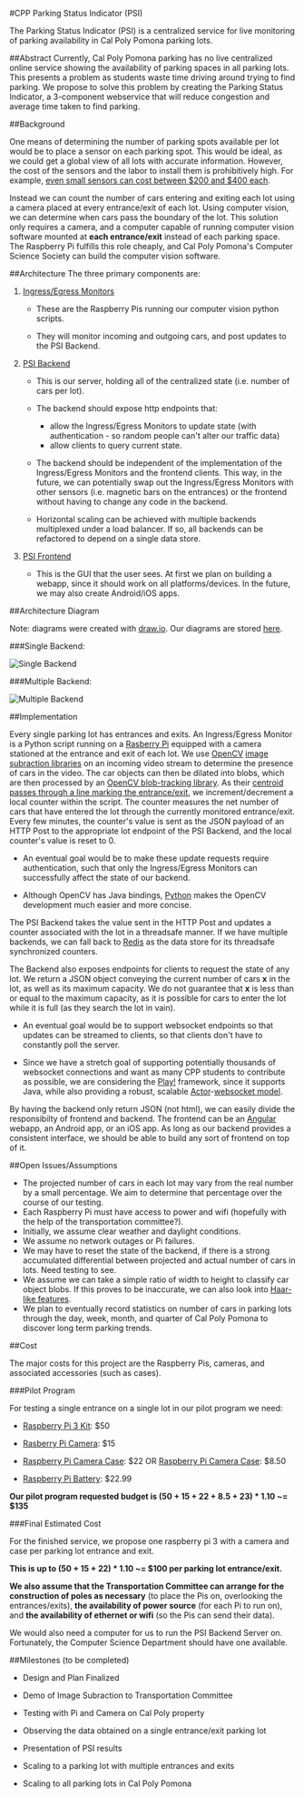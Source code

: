 #CPP Parking Status Indicator (PSI)

The Parking Status Indicator (PSI) is a centralized service for live monitoring of parking availability in Cal Poly Pomona parking lots.


##Abstract
Currently, Cal Poly Pomona parking has no live centralized online service showing the availability of parking spaces in all parking lots. This presents a problem as students waste time driving around trying to find parking. We propose to solve this problem by creating the Parking Status Indicator, a 3-component webservice that will reduce congestion and average time taken to find parking.

##Background

One means of determining the number of parking spots available per lot would be to place a sensor on each parking spot. This would be ideal, as we could get a global view of all lots with accurate information. However, the cost of the sensors and the labor to install them is prohibitively high. For example, [even small sensors can cost between $200 and $400 each](http://www.popularmechanics.com/technology/gadgets/a6528/smart-parking-systems-steer-drivers-to-open-spaces/).

Instead we can count the number of cars entering and exiting each lot using a camera placed at every entrance/exit of each lot. Using computer vision, we can determine when cars pass the boundary of the lot. This solution only requires a camera, and a computer capable of running computer vision software mounted at **each entrance/exit** instead of each parking space. The Raspberry Pi fulfills this role cheaply, and Cal Poly Pomona's Computer Science Society can build the computer vision software. 


##Architecture
The three primary components are:

1. [Ingress/Egress Monitors](https://github.com/cpp-css/cpp-parking-computer-vision)
	
	*  These are the Raspberry Pis running our computer vision python scripts. 

	*  They will monitor incoming and outgoing cars, and post updates to the PSI Backend.


2. [PSI Backend](https://github.com/cpp-css/cpp-parking-backend)

	*  This is our server, holding all of the centralized state (i.e. number of cars per lot).

	*  The backend should expose http endpoints that:
		*  allow the Ingress/Egress Monitors to update state (with authentication - so random people can't alter our traffic data)
		*  allow clients to query current state.

	*  The backend should be independent of the implementation of the Ingress/Egress Monitors and the frontend clients. This way, in the future, we can potentially swap out the Ingress/Egress Monitors with other sensors (i.e. magnetic bars on the entrances) or the frontend without having to change any code in the backend.

	*  Horizontal scaling can be achieved with multiple backends multiplexed under a load balancer. If so, all backends can be refactored to depend on a single data store.

3. [PSI Frontend](https://github.com/cpp-css/cpp-parking-frontend)

	*  This is the GUI that the user sees. At first we plan on building a webapp, since it should work on all platforms/devices. In the future, we may also create Android/iOS apps. 

##Architecture Diagram

Note: diagrams were created with [draw.io](https://draw.io). Our diagrams are stored [here](https://drive.google.com/file/d/0B5urvZjIEkRkOFJhd2ZyYWFwc2c/view?usp=sharing).

###Single Backend:

![Single Backend](images/SingleBackendArchitecture.png)


###Multiple Backend:

![Multiple Backend](images/MultipleBackendArchitecture.png)


##Implementation

Every single parking lot has entrances and exits. An Ingress/Egress Monitor is a Python script running on a [Rasberry Pi](https://www.raspberrypi.org/) equipped with a camera stationed at the entrance and exit of each lot. We use [OpenCV](http://opencv.org/) [image subraction libraries](http://docs.opencv.org/trunk/db/d5c/tutorial_py_bg_subtraction.html) on an incoming video stream to determine the presence of cars in the video. The car objects can then be dilated into blobs, which are then processed by an [OpenCV blob-tracking library](https://www.learnopencv.com/blob-detection-using-opencv-python-c/). As their [centroid passes through a line marking the entrance/exit](https://github.com/andrewssobral/simple_vehicle_counting), we increment/decrement a local counter within the script. The counter measures the net number of cars that have entered the lot through the currently monitored entrance/exit. Every few minutes, the counter's value is sent as the JSON payload of an HTTP Post to the appropriate lot endpoint of the PSI Backend, and the local counter's value is reset to 0. 

*  An eventual goal would be to make these update requests require authentication, such that only the Ingress/Egress Monitors can successfully affect the state of our backend.

*  Although OpenCV has Java bindings, [Python](http://docs.opencv.org/3.0-beta/doc/py_tutorials/py_tutorials.html) makes the OpenCV development much easier and more concise.


The PSI Backend takes the value sent in the HTTP Post and updates a counter associated with the lot in a threadsafe manner. If we have multiple backends, we can fall back to [Redis](https://redis.io/) as the data store for its threadsafe synchronized counters. 

The Backend also exposes endpoints for clients to request the state of any lot. We return a JSON object conveying the current number of cars __x__ in the lot, as well as its maximum capacity. We do not guarantee that __x__ is less than or equal to the maximum capacity, as it is possible for cars to enter the lot while it is full (as they search the lot in vain). 

*  An eventual goal would be to support websocket endpoints so that updates can be streamed to clients, so that clients don't have to constantly poll the server.  

*  Since we have a stretch goal of supporting potentially thousands of websocket connections and want as many CPP students to contribute as possible, we are considering the [Play!](https://www.playframework.com/) framework, since it supports Java, while also providing a robust, scalable [Actor](http://akka.io/)-[websocket model](https://www.playframework.com/documentation/2.5.x/JavaWebSockets).


By having the backend only return JSON (not html), we can easily divide the responsibilty of frontend and backend. The frontend can be an [Angular](https://angularjs.org/) webapp, an Android app, or an iOS app. As long as our backend provides a consistent interface, we should be able to build any sort of frontend on top of it.



##Open Issues/Assumptions

*  The projected number of cars in each lot may vary from the real number by a small percentage. We aim to determine that percentage over the course of our testing. 
*  Each Raspberry Pi must have access to power and wifi (hopefully with the help of the transportation committee?). 
*  Initially, we assume clear weather and daylight conditions.
*  We assume no network outages or Pi failures. 
*  We may have to reset the state of the backend, if there is a strong accumulated differential between projected and actual number of cars in lots. Need testing to see.
*  We assume we can take a simple ratio of width to height to classify car object blobs. If this proves to be inaccurate, we can also look into [Haar-like features](https://en.wikipedia.org/wiki/Haar-like_features).
*  We plan to eventually record statistics on number of cars in parking lots through the day, week, month, and quarter of Cal Poly Pomona to discover long term parking trends. 


##Cost


The major costs for this project are the Raspberry Pis, cameras, and associated accessories (such as cases).

###Pilot Program

For testing a single entrance on a single lot in our pilot program we need:

*  [Raspberry Pi 3 Kit](https://www.amazon.com/CanaKit-Raspberry-Clear-Power-Supply/dp/B01C6EQNNK/ref=sr_1_3?ie=UTF8&qid=1483666861&sr=8-3&keywords=raspberry+pi+3): $50


*  [Rasberry Pi Camera](https://www.amazon.com/Arducam-Megapixels-Sensor-OV5647-Raspberry/dp/B012V1HEP4/ref=sr_1_2?ie=UTF8&qid=1483666978&sr=8-2&keywords=raspberry+pi+3+camera): $15
	

*  [Raspberry Pi Camera Case](https://www.amazon.com/TEK-CAM3-Raspberry-Camera-Module-Black/dp/B01H1BIE2Q/ref=sr_1_1?ie=UTF8&qid=1483696074&sr=8-1&keywords=raspberry+pi+camera+case&refinements=p_72%3A2661618011): $22 OR [Raspberry Pi Camera Case](https://www.amazon.com/Latest-Raspberry-Camera-Case-Megapixel/dp/B00IJZJKK4/ref=pd_sbs_147_2?_encoding=UTF8&pd_rd_i=B00IJZJKK4&pd_rd_r=XHJ7AJT5H7DX8DB0HDR9&pd_rd_w=ZhddD&pd_rd_wg=oGNhW&psc=1&refRID=XHJ7AJT5H7DX8DB0HDR9): $8.50


*  [Raspberry Pi Battery](https://www.amazon.com/Intocircuit-11200mAh-Portable-Charger-External/dp/B00BB5GR0A/ref=sr_1_1?ie=UTF8&qid=1483667604&sr=8-1&keywords=intocircuit+11200): $22.99


**Our pilot program requested budget is (50 + 15 + 22 + 8.5 + 23) * 1.10 ~= $135**


###Final Estimated Cost

For the finished service, we propose one raspberry pi 3 with a camera and case per parking lot entrance and exit. 

**This is up to (50 + 15 + 22) * 1.10 ~= $100 per parking lot entrance/exit.** 

**We also assume that the Transportation Committee can arrange for the construction of poles as necessary** (to place the Pis on, overlooking the entrances/exits), **the availability of power source** (for each Pi to run on), and **the availability of ethernet or wifi** (so the Pis can send their data). 

We would also need a computer for us to run the PSI Backend Server on. Fortunately, the Computer Science Department should have one available.


##Milestones (to be completed)

*  Design and Plan Finalized

*  Demo of Image Subraction to Transportation Committee

*  Testing with Pi and Camera on Cal Poly property

*  Observing the data obtained on a single entrance/exit parking lot

*  Presentation of PSI results

*  Scaling to a parking lot with multiple entrances and exits

*  Scaling to all parking lots in Cal Poly Pomona
